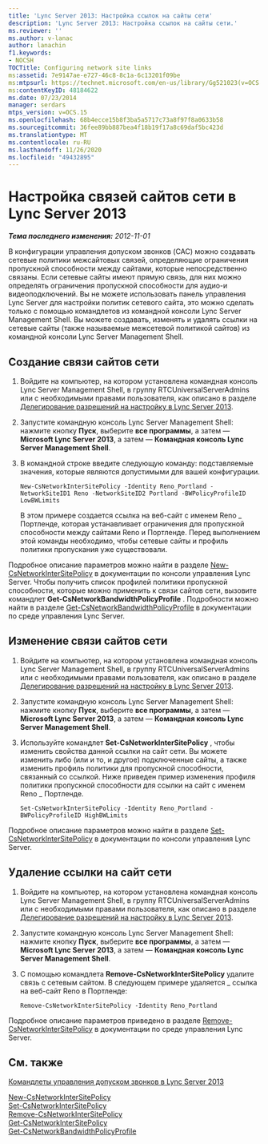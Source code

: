 ```yaml
---
title: 'Lync Server 2013: Настройка ссылок на сайты сети'
description: 'Lync Server 2013: Настройка ссылок на сайты сети.'
ms.reviewer: ''
ms.author: v-lanac
author: lanachin
f1.keywords:
- NOCSH
TOCTitle: Configuring network site links
ms:assetid: 7e9147ae-e727-46c8-8c1a-6c13201f09be
ms:mtpsurl: https://technet.microsoft.com/en-us/library/Gg521023(v=OCS.15)
ms:contentKeyID: 48184622
ms.date: 07/23/2014
manager: serdars
mtps_version: v=OCS.15
ms.openlocfilehash: 68b4ecce15b8f3ba5a5717c73a8f97f8a0633b58
ms.sourcegitcommit: 36fee89bb887bea4f18b19f17a8c69daf5bc423d
ms.translationtype: MT
ms.contentlocale: ru-RU
ms.lasthandoff: 11/26/2020
ms.locfileid: "49432895"
---
```

# <a name="configuring-network-site-links-in-lync-server-2013"></a>Настройка связей сайтов сети в Lync Server 2013

<div data-xmlns="http://www.w3.org/1999/xhtml">

<div class="topic" data-xmlns="http://www.w3.org/1999/xhtml" data-msxsl="urn:schemas-microsoft-com:xslt" data-cs="https://msdn.microsoft.com/">

<div data-asp="https://msdn2.microsoft.com/asp">



</div>

<div id="mainSection">

<div id="mainBody">

<span> </span>

_**Тема последнего изменения:** 2012-11-01_

В конфигурации управления допуском звонков (CAC) можно создавать сетевые политики межсайтовых связей, определяющие ограничения пропускной способности между сайтами, которые непосредственно связаны. Если сетевые сайты имеют прямую связь, для них можно определять ограничения пропускной способности для аудио-и видеоподключений. Вы не можете использовать панель управления Lync Server для настройки политик сетевого сайта, это можно сделать только с помощью командлетов из командной консоли Lync Server Management Shell. Вы можете создавать, изменять и удалять ссылки на сетевые сайты (также называемые межсетевой политикой сайтов) из командной консоли Lync Server Management Shell.

<div>

## <a name="to-create-a-network-site-link"></a>Создание связи сайтов сети

1.  Войдите на компьютер, на котором установлена командная консоль Lync Server Management Shell, в группу RTCUniversalServerAdmins или с необходимыми правами пользователя, как описано в разделе [Делегирование разрешений на настройку в Lync Server 2013](lync-server-2013-delegate-setup-permissions.md).

2.  Запустите командную консоль Lync Server Management Shell: нажмите кнопку **Пуск**, выберите **все программы**, а затем — **Microsoft Lync Server 2013**, а затем — **Командная консоль Lync Server Management Shell**.

3.  В командной строке введите следующую команду: подставляемые значения, которые являются допустимыми для вашей конфигурации.
    
        New-CsNetworkInterSitePolicy -Identity Reno_Portland -NetworkSiteID1 Reno -NetworkSiteID2 Portland -BWPolicyProfileID LowBWLimits
    
    В этом примере создается ссылка на веб-сайт с именем Reno \_ Портленде, которая устанавливает ограничения для пропускной способности между сайтами Reno и Портленде. Перед выполнением этой команды необходимо, чтобы сетевые сайты и профиль политики пропускания уже существовали.

Подробное описание параметров можно найти в разделе [New-CsNetworkInterSitePolicy](https://docs.microsoft.com/powershell/module/skype/New-CsNetworkInterSitePolicy) в документации по консоли управления Lync Server. Чтобы получить список профилей политики пропускной способности, которые можно применить к связи сайтов сети, вызовите командлет **Get-CsNetworkBandwidthPolicyProfile** . Подробности можно найти в разделе [Get-CsNetworkBandwidthPolicyProfile](https://docs.microsoft.com/powershell/module/skype/Get-CsNetworkBandwidthPolicyProfile) в документации по среде управления Lync Server.

</div>

<div>

## <a name="to-modify-a-network-site-link"></a>Изменение связи сайтов сети

1.  Войдите на компьютер, на котором установлена командная консоль Lync Server Management Shell, в группу RTCUniversalServerAdmins или с необходимыми правами пользователя, как описано в разделе [Делегирование разрешений на настройку в Lync Server 2013](lync-server-2013-delegate-setup-permissions.md).

2.  Запустите командную консоль Lync Server Management Shell: нажмите кнопку **Пуск**, выберите **все программы**, а затем — **Microsoft Lync Server 2013**, а затем — **Командная консоль Lync Server Management Shell**.

3.  Используйте командлет **Set-CsNetworkInterSitePolicy** , чтобы изменить свойства данной ссылки на сайт сети. Вы можете изменить либо (или и то, и другое) подключенные сайты, а также изменить профиль политики для пропускной способности, связанный со ссылкой. Ниже приведен пример изменения профиля политики пропускной способности для ссылки на сайт с именем Reno \_ Портленде.
    
        Set-CsNetworkInterSitePolicy -Identity Reno_Portland -BWPolicyProfileID HighBWLimits

Подробное описание параметров можно найти в разделе [Set-CsNetworkInterSitePolicy](https://docs.microsoft.com/powershell/module/skype/Set-CsNetworkInterSitePolicy) в документации по консоли управления Lync Server.

</div>

<div>

## <a name="to-delete-a-network-site-link"></a>Удаление ссылки на сайт сети

1.  Войдите на компьютер, на котором установлена командная консоль Lync Server Management Shell, в группу RTCUniversalServerAdmins или с необходимыми правами пользователя, как описано в разделе [Делегирование разрешений на настройку в Lync Server 2013](lync-server-2013-delegate-setup-permissions.md).

2.  Запустите командную консоль Lync Server Management Shell: нажмите кнопку **Пуск**, выберите **все программы**, а затем — **Microsoft Lync Server 2013**, а затем — **Командная консоль Lync Server Management Shell**.

3.  С помощью командлета **Remove-CsNetworkInterSitePolicy** удалите связь с сетевым сайтом. В следующем примере удаляется \_ ссылка на веб-сайт Reno в Портленде:
    
        Remove-CsNetworkInterSitePolicy -Identity Reno_Portland

Подробное описание параметров приведено в разделе [Remove-CsNetworkInterSitePolicy](https://docs.microsoft.com/powershell/module/skype/Remove-CsNetworkInterSitePolicy) в документации по среде управления Lync Server.

</div>

<div>

## <a name="see-also"></a>См. также


[Командлеты управления допуском звонков в Lync Server 2013](https://docs.microsoft.com/powershell/module/skype/)  


[New-CsNetworkInterSitePolicy](https://docs.microsoft.com/powershell/module/skype/New-CsNetworkInterSitePolicy)  
[Set-CsNetworkInterSitePolicy](https://docs.microsoft.com/powershell/module/skype/Set-CsNetworkInterSitePolicy)  
[Remove-CsNetworkInterSitePolicy](https://docs.microsoft.com/powershell/module/skype/Remove-CsNetworkInterSitePolicy)  
[Get-CsNetworkInterSitePolicy](https://docs.microsoft.com/powershell/module/skype/Get-CsNetworkInterSitePolicy)  
[Get-CsNetworkBandwidthPolicyProfile](https://docs.microsoft.com/powershell/module/skype/Get-CsNetworkBandwidthPolicyProfile)  
  

</div>

</div>

<span> </span>

</div>

</div>

</div>

